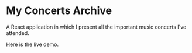 # My Concerts Archive

A React application in which I present all the important music concerts I've attended.

[Here](https://silviurdr.github.io/my-concerts-archive/#/) is the live demo.
